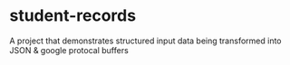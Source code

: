 # student-records
A project that demonstrates structured input data being transformed into JSON &amp; google protocal buffers
